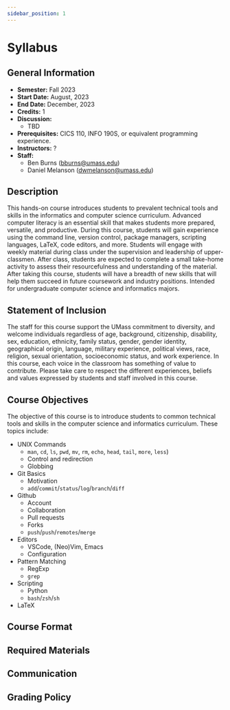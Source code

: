 ```yaml
---
sidebar_position: 1
---
```


# Syllabus

## General Information

- **Semester:** Fall 2023
- **Start Date:** August, 2023
- **End Date:** December, 2023
- **Credits:** 1
- **Discussion:**
  - TBD
- **Prerequisites:** CICS 110, INFO 190S, or equivalent programming experience.
- **Instructors:** ?
- **Staff:**
  - Ben Burns (bburns@umass.edu)
  - Daniel Melanson (dwmelanson@umass.edu)

## Description

This hands-on course introduces students to prevalent technical tools and skills in the informatics and computer science curriculum. Advanced computer literacy is an essential skill that makes students more prepared, versatile, and productive. During this course, students will gain experience using the command line, version control, package managers, scripting languages, LaTeX, code editors, and more. Students will engage with weekly material during class under the supervision and leadership of upper-classmen. After class, students are expected to complete a small take-home activity to assess their resourcefulness and understanding of the material. After taking this course, students will have a breadth of new skills that will help them succeed in future coursework and industry positions. Intended for undergraduate computer science and informatics majors.

## Statement of Inclusion

The staff for this course support the UMass commitment to diversity, and welcome individuals regardless of age, background, citizenship, disability, sex, education, ethnicity, family status, gender, gender identity, geographical origin, language, military experience, political views, race, religion, sexual orientation, socioeconomic status, and work experience. In this course, each voice in the classroom has something of value to contribute. Please take care to respect the different experiences, beliefs and values expressed by students and staff involved in this course.

## Course Objectives

The objective of this course is to introduce students to common technical tools and skills in the computer science and informatics curriculum. These topics include:

- UNIX Commands
  - `man`, `cd`, `ls`, `pwd`, `mv`, `rm`, `echo`, `head`, `tail`, `more`, `less`)
  - Control and redirection
  - Globbing
- Git Basics
  - Motivation
  - `add`/`commit`/`status`/`log`/`branch`/`diff`
- Github
  - Account
  - Collaboration
  - Pull requests
  - Forks
  - `push`/`push`/`remotes`/`merge`
- Editors
  - VSCode, (Neo)Vim, Emacs
  - Configuration
- Pattern Matching
  - RegExp
  - `grep`
- Scripting
  - Python
  - `bash`/`zsh`/`sh`
- LaTeX

## Course Format

## Required Materials

## Communication

## Grading Policy
